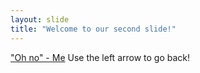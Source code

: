```yaml
---
layout: slide
title: "Welcome to our second slide!"
---
```

<U>"Oh no" - Me</U>
Use the left arrow to go back!
